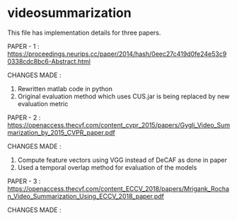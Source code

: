 # videosummarization

This file has implementation details for three papers.

PAPER - 1 : https://proceedings.neurips.cc/paper/2014/hash/0eec27c419d0fe24e53c90338cdc8bc6-Abstract.html

CHANGES MADE : 
  1. Rewritten matlab code in python
  2. Original evaluation method which uses CUS.jar is being replaced by new evaluation metric

PAPER - 2 : https://openaccess.thecvf.com/content_cvpr_2015/papers/Gygli_Video_Summarization_by_2015_CVPR_paper.pdf

CHANGES MADE :
  1. Compute feature vectors using VGG instead of DeCAF as done in paper
  2. Used a temporal overlap method for evaluation of the models

PAPER - 3 : https://openaccess.thecvf.com/content_ECCV_2018/papers/Mrigank_Rochan_Video_Summarization_Using_ECCV_2018_paper.pdf

CHANGES MADE : 
  
